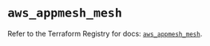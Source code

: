 # `aws_appmesh_mesh`

Refer to the Terraform Registry for docs: [`aws_appmesh_mesh`](https://registry.terraform.io/providers/hashicorp/aws/5.71.0/docs/resources/appmesh_mesh).
